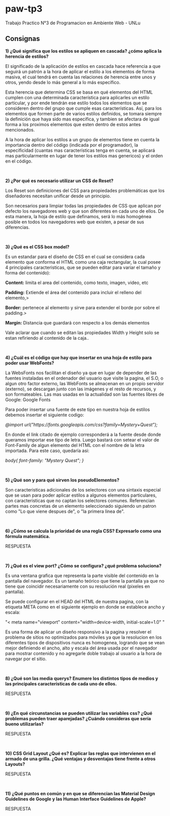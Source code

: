 # paw-tp3
Trabajo Practico N°3 de Programacion en Ambiente Web - UNLu

## Consignas
<p><b>1) ¿Qué significa que los estilos se apliquen en cascada? ¿cómo aplica la herencia de estilos?</b></p>
<p> El significado de la aplicación de estilos en cascada hace referencia a que seguirá un patrón a la hora de aplicar el estilo a los elementos de forma masiva, el cual tendrá en cuenta las relaciones de herencia entre unos y otros, yendo desde lo más general a lo más específico.</P>
<p>Esta herencia que determina CSS se basa en qué elementos del HTML cumplen con una determinada característica para aplicarles un estilo particular, y por ende tendrán ese estilo todos los elementos que se consideren dentro del grupo que cumple esas características. Así, para los  elementos que formen parte de varios estilos definidos, se tomara siempre la definición que haya sido mas especifica, y tambien se afectara de igual forma a los proximos elementos que esten dentro de estos antes mencionados.</p>  
<p>A la hora de aplicar los estilos a un grupo de elementos tiene en cuenta la importancia dentro del código (indicada por el programador), la especificidad (cuantas mas características tenga en cuenta, se aplicará mas particularmente en lugar de tener los estilos mas genericos) y el orden en el código.</p>
<br>
<p><b>2) ¿Por qué es necesario utilizar un CSS de Reset?</b></p>
<p> Los Reset son definiciones del CSS para propiedades problemáticas que los diseñadores necesitan unificar desde un principio.</p>
<p> Son necesarios para limpiar todas las propiedades de CSS que aplican por defecto los navegadores web y que son diferentes en cada uno de ellos. De esta manera, la hoja de estilo que definamos, será lo más homogénea posible en todos los navegadores web que existen, a pesar de sus diferencias. </p>
<br>
<p><b>3) ¿Qué es el CSS box model?</b></p>
<p> Es un estandar para el diseño de CSS en el cual se considera cada elemento que conforma el HTML como una caja rectangular, la cual posee 4 principales caracteristicas, que se pueden editar para variar el tamaño y forma del contenido):</p>
  <p> <b>Content:</b> limita el area del contenido, como texto, imagen, video, etc</p>
  <p> <b>Padding:</b> Extiende el área del contenido para incluir el relleno del elemento,>
  <p> <b>Border:</b> pertenece al elemento y sirve para extender el borde por sobre el padding.>
  <p> <b>Margin:</b> Distancia que guardará con respecto a los demás elementos</p>
<p>Vale aclarar que cuando se editan las propiedades Width y Height solo se estan refiriendo al contenido de la caja..</p>  
<br>
<p><b>4) ¿Cuál es el código que hay que insertar en una hoja de estilo para poder usar WebFonts?</b></p>
<p> La WebsFonts nos facilitan el diseño ya que en lugar de depender de las fuentes instaladas en el ordenador del usuario que visite la pagina, el S.O, o algun otro factor externo, las WebFonts se almacenan en un propio servidor (externo), se descargan junto con las imágenes y el resto de recursos, y son formateables. Las mas usadas en la actualidad son las fuentes libres de Google: Google Fonts </p>
<p>  Para poder insertar una fuente de este tipo en nuestra hoja de estilos debemos insertar el siguiente codigo:</p>
<p><cite>@import url("https://fonts.googleapis.com/css?family=Mystery+Quest");</cite></p>
<p> En donde el link citado de ejemplo corresponderá a la fuente desde donde queramos importar ese tipo de letra. Luego bastará con setear el valor de Font-Family de algun elemento del HTML con el nombre de la letra importada. Para este caso, quedaría asi:
<p> <cite> body{  font-family: "Mystery Quest";   } </cite></p> 
<br>
<p><b>5) ¿Qué son y para qué sirven los pseudoElementos?</b></p>
<p> Son caracteristicas adicionales de los selectores con una sintaxis especial que se usan para poder aplicar estilos a algunos elementos particulares, con caracteristicas que no captan los selectores comunes. Referencian partes mas concretas de un elemento  seleccionado siguiendo un patron como "Lo que viene despues de", o "la primera linea de". </p>
<br>
<p><b>6) ¿Cómo se calcula la prioridad de una regla CSS? Expresarlo como una fórmula matemática.</b></p>
<p> RESPUESTA </p>
<br>
<p><b>7) ¿Qué es el view port? ¿Cómo se configura? ¿qué problema soluciona?</b></p>
<p> Es una ventana grafica que representa la parte visible del contenido en la pantalla del navegador. Es un tamaño teórico que tiene la pantalla ya que no tiene que coincidir necesariamente con su resolución real (pixeles en pantalla).</p>
<p> Se puede configurar en el HEAD del HTML de nuestra pagina, con la etiqueta META como en el siguiente ejemplo en donde se establece ancho y escala:</p>
<p>"< meta name="viewport" content="width=device-width, initial-scale=1.0" "</p>
<p>Es una forma de aplicar un diseño responsivo a la pagina y resolver el problema de sitios no optimizados para móviles ya que la resolucion en los diferentes tipos de dispositivos nunca es homogenea, logrando que se vean mejor definiendo el ancho, alto y escala del área usada por el navegador para mostrar contenido y no agregarle doble trabajo al usuario a la hora de navegar por el sitio.</p>
<br>

<p><b>8) ¿Qué son las media querys? Enumere los distintos tipos de medios y las principales
características de cada uno de ellos.</b></p>
<p> RESPUESTA </p>
<br>
<p><b>9) ¿En qué circunstancias se pueden utilizar las variables css? ¿Qué problemas pueden traer
aparejadas? ¿Cuándo consideras que sería bueno utilizarlas?</b></p>
<p> RESPUESTA </p>
<br>
<p><b>10) CSS Grid Layout ¿Qué es? Explicar las reglas que intervienen en el armado de una grilla.
¿Qué ventajas y desventajas tiene frente a otros Layouts?</b></p>
<p> RESPUESTA </p>
<br>
<p><b>11) ¿Qué puntos en común y en que se diferencian las Material Design Guidelines de Google y
las Human Interface Guidelines de Apple?</b></p>
<p> RESPUESTA </p>
<br>
